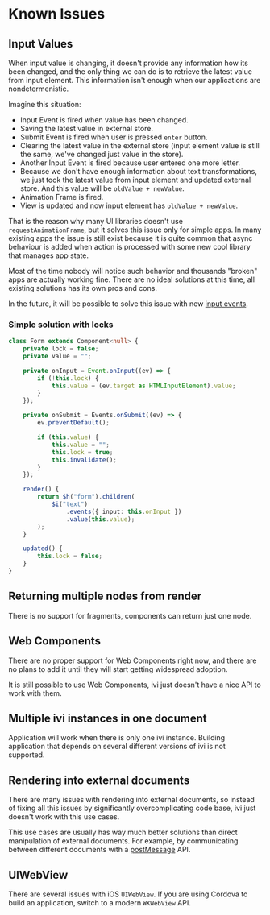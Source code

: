 # Known Issues

## Input Values

When input value is changing, it doesn't provide any information how its been changed, and the only thing we can do is
to retrieve the latest value from input element. This information isn't enough when our applications are
nondetermenistic.

Imagine this situation:

- Input Event is fired when value has been changed.
- Saving the latest value in external store.
- Submit Event is fired when user is pressed `enter` button.
- Clearing the latest value in the external store (input element value is still the same, we've changed just value in
 the store).
- Another Input Event is fired because user entered one more letter.
- Because we don't have enough information about text transformations, we just took the latest value from input element
and updated external store. And this value will be `oldValue + newValue`.
- Animation Frame is fired.
- View is updated and now input element has `oldValue + newValue`.

That is the reason why many UI libraries doesn't use `requestAnimationFrame`, but it solves this issue only for simple
apps. In many existing apps the issue is still exist because it is quite common that async behaviour is added when
action is processed with some new cool library that manages app state.

Most of the time nobody will notice such behavior and thousands "broken" apps are actually working fine. There are no
ideal solutions at this time, all existing solutions has its own pros and cons.

In the future, it will be possible to solve this issue with new [input events](https://w3c.github.io/input-events/).

### Simple solution with locks

```ts
class Form extends Component<null> {
    private lock = false;
    private value = "";

    private onInput = Event.onInput((ev) => {
        if (!this.lock) {
            this.value = (ev.target as HTMLInputElement).value;
        }
    });

    private onSubmit = Events.onSubmit((ev) => {
        ev.preventDefault();

        if (this.value) {
            this.value = "";
            this.lock = true;
            this.invalidate();
        }
    });

    render() {
        return $h("form").children(
            $i("text")
                .events({ input: this.onInput })
                .value(this.value);
        );
    }

    updated() {
        this.lock = false;
    }
}
```

## Returning multiple nodes from render

There is no support for fragments, components can return just one node.

## Web Components

There are no proper support for Web Components right now, and there are no plans to add it until they will start getting
widespread adoption.

It is still possible to use Web Components, ivi just doesn't have a nice API to work with them.

## Multiple ivi instances in one document

Application will work when there is only one ivi instance. Building application that depends on several different
versions of ivi is not supported.

## Rendering into external documents

There are many issues with rendering into external documents, so instead of fixing all this issues by significantly
overcomplicating code base, ivi just doesn't work with this use cases.

This use cases are usually has way much better solutions than direct manipulation of external documents. For example,
by communicating between different documents with a
[postMessage](https://developer.mozilla.org/en-US/docs/Web/API/Window/postMessage) API.

## UIWebView

There are several issues with iOS `UIWebView`. If you are using Cordova to build an application, switch to a modern
`WKWebView` API.
